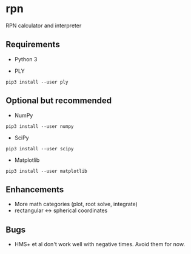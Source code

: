 # rpn

RPN calculator and interpreter

## Requirements

- Python 3

- PLY

``` shell
pip3 install --user ply
```

## Optional but recommended

- NumPy

``` shell
pip3 install --user numpy
```

- SciPy

``` shell
pip3 install --user scipy
```

- Matplotlib

``` shell
pip3 install --user matplotlib
```

## Enhancements

- More math categories (plot, root solve, integrate)
- rectangular <-> spherical coordinates

## Bugs

- HMS+ et al don't work well with negative times.  Avoid them for now.
